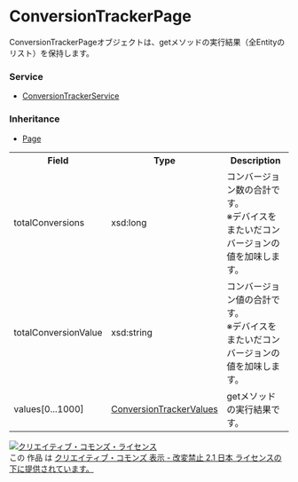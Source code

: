 # ConversionTrackerPage
ConversionTrackerPageオブジェクトは、getメソッドの実行結果（全Entityのリスト）を保持します。

### Service
+ [ConversionTrackerService](../services/ConversionTrackerService.md)
 
### Inheritance
+ [Page](./Page.md)

<table>
 <tr>
  <th>Field</th>
  <th>Type</th>
  <th>Description</th>
 </tr>
 <tr>
  <td>totalConversions</td>
  <td>xsd:long</td>
  <td>コンバージョン数の合計です。<br>※デバイスをまたいだコンバージョンの値を加味します。</td>
 </tr>
 <tr>
  <td>totalConversionValue</td>
  <td>xsd:string</td>
  <td>コンバージョン値の合計です。<br>※デバイスをまたいだコンバージョンの値を加味します。</td>
 </tr>
 <tr>
  <td>values[0...1000]</td>
  <td><a href="./ConversionTrackerValues.md">ConversionTrackerValues</a></td>
  <td>getメソッドの実行結果です。</td>
 </tr>
</table> 

<a rel="license" href="http://creativecommons.org/licenses/by-nd/2.1/jp/"><img alt="クリエイティブ・コモンズ・ライセンス" style="border-width:0" src="https://i.creativecommons.org/l/by-nd/2.1/jp/88x31.png" /></a><br />この 作品 は <a rel="license" href="http://creativecommons.org/licenses/by-nd/2.1/jp/">クリエイティブ・コモンズ 表示 - 改変禁止 2.1 日本 ライセンスの下に提供されています。</a>
